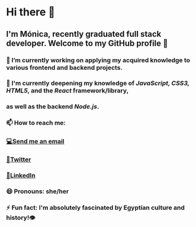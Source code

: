 
                         
# Hi there 👋
 
## I'm Mónica, recently graduated full stack developer. Welcome to my GitHub profile 🚀


### 🔭 I’m currently working on applying my acquired knowledge to various frontend and backend projects.


### 🌱 I'm currently deepening my knowledge of ***JavaScript, CSS3, HTML5***, and the ***React*** framework/library,
### as well as the backend ***Node.js***.
   

### 📫 How to reach me:

  ### [💻Send me an email](mailto:moirivilla@gmail.com)
    
  ### [📍Twitter]( https://twitter.com/moirivilla)
  
  ### [🔎LinkedIn](https://www.linkedin.com/in/monica-irimia/)
 
  
### 😄 Pronouns: she/her


### ⚡ Fun fact:  I'm absolutely fascinated by Egyptian culture and history!👁

